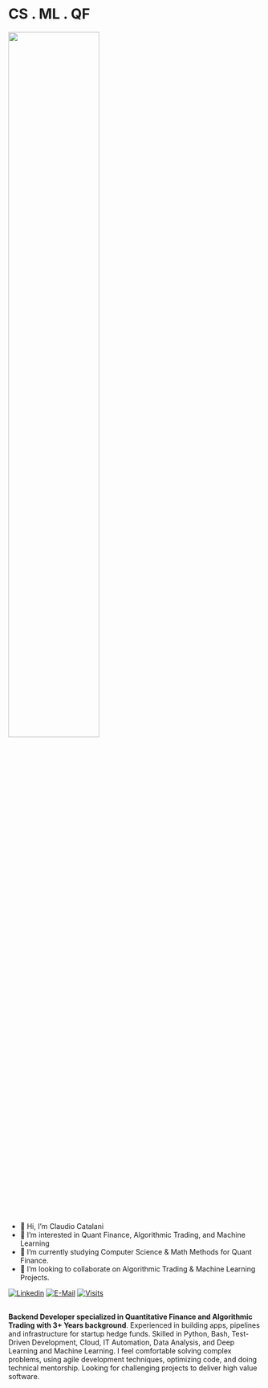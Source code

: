 # CS . ML . QF

<img src="https://rishavanand.github.io/static/images/greetings.gif" align="center" style="width: 60%" />

##

- 👋 Hi, I’m Claudio Catalani
- 👀 I’m interested in Quant Finance, Algorithmic Trading, and Machine Learning
- 🌱 I’m currently studying Computer Science & Math Methods for Quant Finance.
- 💞️ I’m looking to collaborate on Algorithmic Trading & Machine Learning Projects.

[![Linkedin](https://img.shields.io/badge/linked-in-369?style=flat-square&logo=linkedin&logoColor=white&color=blue)](https://www.linkedin.com/in/claudio-dami%C3%A1n-catalani-0bb814181/)
[![E-Mail](https://img.shields.io/badge/email-reveal-2a8?style=flat-square&logo=gmail&logoColor=white)](mailto:catalaniclaudiodamian@gmail.com)
[![Visits](https://komarev.com/ghpvc/?username=CatalaniCD&logo=GitHub&label=github%20visits&color=336699&logoColor=white&style=flat-square)](https://github.com/CatalaniCD)

## 

**Backend Developer specialized in Quantitative Finance and Algorithmic Trading with 3+ Years background**. Experienced in building apps, pipelines and infrastructure for startup hedge funds. Skilled in Python, Bash, Test-Driven Development, Cloud, IT Automation, Data Analysis, and Deep Learning and Machine Learning. I feel comfortable solving complex problems, using agile development techniques, optimizing code, and doing technical mentorship. Looking for challenging projects to deliver high value software.

<!-- - >>> [UpWork](https://www.upwork.com/freelancers/claudiocatalani). -->

<!-- ![Top Langs](https://github-readme-stats.vercel.app/api/top-langs/?username=catalanicd) -->

<!---
CatalaniCD/CatalaniCD is a ✨ special ✨ repository because its `README.md` (this file) appears on your GitHub profile.
You can click the Preview link to take a look at your changes.
--->
